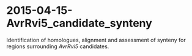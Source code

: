 # 2015-04-15-AvrRvi5_candidate_synteny
Identification of homologues, alignment and assessment of synteny for regions surrounding _AvrRvi5_ candidates.
